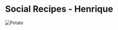 # Social Recipes - Henrique

![Potato](https://www.pexels.com/photo/brown-potato-in-front-of-french-fries-162971/)

